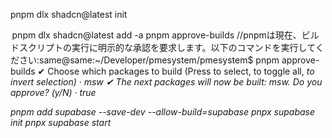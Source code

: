 pnpm dlx shadcn@latest init


 pnpm dlx shadcn@latest add -a
pnpm approve-builds //pnpmは現在、ビルドスクリプトの実行に明示的な承認を要求します。以下のコマンドを実行してください:​
same@same:~/Developer/pmesystem/pmesystem$ pnpm approve-builds
✔ Choose which packages to build (Press <space> to select, <a> to toggle all, <i> to invert selection) · msw
✔ The next packages will now be built: msw.
Do you approve? (y/N) · true

pnpm add supabase --save-dev --allow-build=supabase
pnpx supabase init
pnpx supabase start